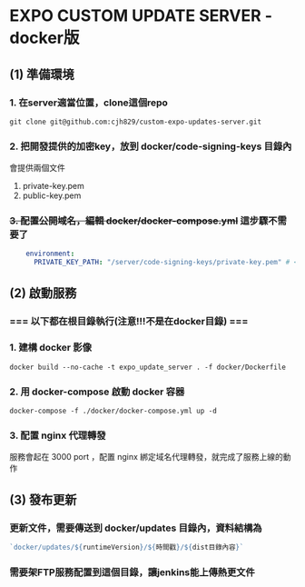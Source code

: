 # EXPO CUSTOM UPDATE SERVER - docker版

## (1) 準備環境

### 1. 在server適當位置，clone這個repo

```shell
git clone git@github.com:cjh829/custom-expo-updates-server.git
```

### 2. 把開發提供的加密key，放到 docker/code-signing-keys 目錄內
會提供兩個文件
1. private-key.pem
2. public-key.pem

### ~~3. 配置公開域名，編輯 docker/docker-compose.yml~~ 這步驟不需要了
```yaml
    environment:
      PRIVATE_KEY_PATH: "/server/code-signing-keys/private-key.pem" # <---這行不用動
```

## (2) 啟動服務
### === 以下都在根目錄執行(注意!!!不是在docker目錄) ===

### 1. 建構 docker 影像
```shell
docker build --no-cache -t expo_update_server . -f docker/Dockerfile
```

### 2. 用 docker-compose 啟動 docker 容器 
```shell
docker-compose -f ./docker/docker-compose.yml up -d
```

### 3. 配置 nginx 代理轉發
服務會起在 3000 port ，配置 nginx 綁定域名代理轉發，就完成了服務上線的動作

## (3) 發布更新
### 更新文件，需要傳送到 docker/updates 目錄內，資料結構為
```javascript
`docker/updates/${runtimeVersion}/${時間戳}/${dist目錄內容}`
```
### 需要架FTP服務配置到這個目錄，讓jenkins能上傳熱更文件
